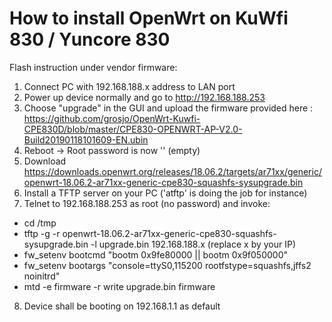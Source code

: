 # How to install OpenWrt on KuWfi 830 / Yuncore 830


Flash instruction under vendor firmware:

1. Connect PC with 192.168.188.x address to LAN port
2. Power up device normally and go to http://192.168.188.253
3. Choose "upgrade" in the GUI and upload the firmware provided here : https://github.com/grosjo/OpenWrt-Kuwfi-CPE830D/blob/master/CPE830-OPENWRT-AP-V2.0-Build20190118101609-EN.ubin
4. Reboot -> Root password is now '' (empty)
5. Download https://downloads.openwrt.org/releases/18.06.2/targets/ar71xx/generic/openwrt-18.06.2-ar71xx-generic-cpe830-squashfs-sysupgrade.bin
6. Install a TFTP server on your PC ('atftp' is doing the job for instance)
7. Telnet to 192.168.188.253 as root (no password) and invoke:
- cd /tmp
- tftp -g -r openwrt-18.06.2-ar71xx-generic-cpe830-squashfs-sysupgrade.bin -l upgrade.bin 192.168.188.x (replace x by your IP)
- fw_setenv bootcmd "bootm 0x9fe80000 || bootm 0x9f050000"
- fw_setenv bootargs "console=ttyS0,115200 rootfstype=squashfs,jffs2 noinitrd"
- mtd -e firmware -r write upgrade.bin firmware
8. Device shall be booting on 192.168.1.1 as default
